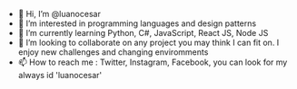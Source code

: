 - 👋 Hi, I’m @luanocesar
- 👀 I’m interested in programming languages and design patterns
- 🌱 I’m currently learning Python, C#, JavaScript, React JS, Node JS
- 💞️ I’m looking to collaborate on any project you may think I can fit on. I enjoy new challenges and changing enviromments
- 📫 How to reach me : Twitter, Instagram, Facebook, you can look for my always id 'luanocesar'

<!---
luanocesar/luanocesar is a ✨ special ✨ repository because its `README.md` (this file) appears on your GitHub profile.
You can click the Preview link to take a look at your changes.
--->
